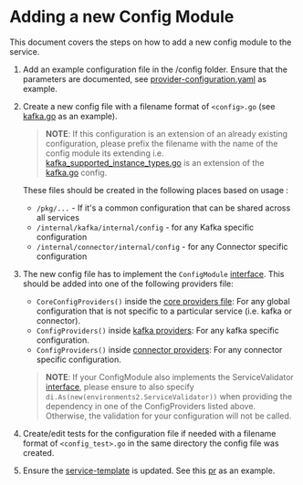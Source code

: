 # Adding a new Config Module
This document covers the steps on how to add a new config module to the service.

1. Add an example configuration file in the /config folder. Ensure that the parameters are documented, see [provider-configuration.yaml](../config/provider-configuration.yaml) as example.

2. Create a new config file with a filename format of `<config>.go` (see [kafka.go](../internal/kafka/internal/config/kafka.go) as an example).
    > **NOTE**: If this configuration is an extension of an already existing configuration, please prefix the filename with the name of the config module its extending i.e. [kafka_supported_instance_types.go](../internal/kafka/internal/config/kafka_supported_instance_types.go) is an extension of the [kafka.go](../internal/kafka/internal/config/kafka.go) config. 

    These files should be created in the following places based on usage :
    -   `/pkg/...` - If it's a common configuration that can be shared across all services
    -   `/internal/kafka/internal/config` - for any Kafka specific configuration
    -   `/internal/connector/internal/config` - for any Connector specific configuration

3. The new config file has to implement the `ConfigModule` [interface](../pkg/environments/interfaces.go). This should be added into one of the following providers file:
    - `CoreConfigProviders()` inside the [core providers file](../pkg/providers/core.go): For any global configuration that is not specific to a particular service (i.e. kafka or connector).
    - `ConfigProviders()` inside [kafka providers](../internal/kafka/providers.go): For any kafka specific configuration.
    - `ConfigProviders()` inside [connector providers](../internal/connector/providers.go): For any connector specific configuration.
    > **NOTE**: If your ConfigModule also implements the ServiceValidator [interface](../pkg/environments/interfaces.go), please ensure to also specify `di.As(new(environments2.ServiceValidator))` when providing the dependency in one of the ConfigProviders listed above. Otherwise, the validation for your configuration will not be called.

4. Create/edit tests for the configuration file if needed with a filename format of `<config_test>.go` in the same directory the config file was created. 

5. Ensure the [service-template](../templates/service-template.yml) is updated. See this [pr](https://github.com/bf2fc6cc711aee1a0c2a/kas-fleet-manager/pull/817) as an example.
